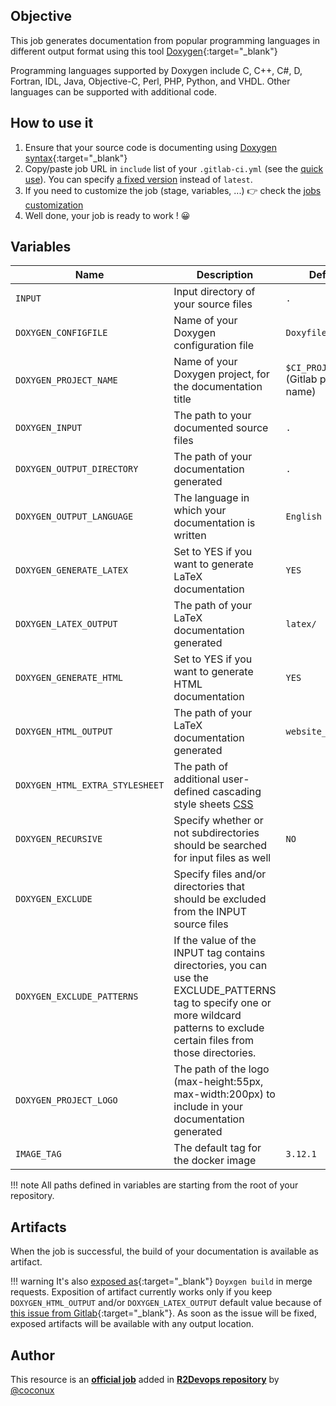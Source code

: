 ## Objective

This job generates documentation from popular programming languages
in different output format using this tool [Doxygen](https://www.doxygen.nl/){:target="_blank"}

Programming languages supported by Doxygen include C, C++, C#, D, Fortran, IDL, Java, Objective-C, Perl, PHP, Python, and VHDL.
Other languages can be supported with additional code.
## How to use it


1. Ensure that your source code is documenting using [Doxygen syntax](https://www.doxygen.nl/manual/docblocks.html){:target="_blank"}
1. Copy/paste job URL in `include` list of your `.gitlab-ci.yml` (see the [quick use](https://docs.r2devops.io/get-started/use-templates/#use-a-template)). You can specify [a fixed version](https://docs.r2devops.io/get-started/use-templates/#versioning) instead of `latest`.
3. If you need to customize the job (stage, variables, ...) 👉 check the [jobs
   customization](https://docs.r2devops.io/get-started/use-templates/#job-templates-customization)
4. Well done, your job is ready to work ! 😀

## Variables

| Name | Description | Default |
| ---- | ----------- | ------- |
| `INPUT` <img width=100> | Input directory of your source files <img width=175> | `.` <img width=100> |
| `DOXYGEN_CONFIGFILE` | Name of your Doxygen configuration file| `Doxyfile`|
| `DOXYGEN_PROJECT_NAME` | Name of your Doxygen project, for the documentation title| `$CI_PROJECT_NAME`  (Gitlab project name) |
| `DOXYGEN_INPUT` | The path to your documented source files| `.`|
| `DOXYGEN_OUTPUT_DIRECTORY` | The path of your documentation generated| `.`|
| `DOXYGEN_OUTPUT_LANGUAGE` | The language in which your documentation is written| `English`|
| `DOXYGEN_GENERATE_LATEX` | Set to YES if you want to generate LaTeX documentation | `YES`|
| `DOXYGEN_LATEX_OUTPUT` | The path of your LaTeX documentation generated| `latex/`|
| `DOXYGEN_GENERATE_HTML` | Set to YES if you want to generate HTML documentation | `YES`|
| `DOXYGEN_HTML_OUTPUT` | The path of your LaTeX documentation generated| `website_build/`|
| `DOXYGEN_HTML_EXTRA_STYLESHEET` | The path of additional user-defined cascading style sheets [CSS](https://www.w3schools.com/css/)| ` `|
| `DOXYGEN_RECURSIVE` | Specify whether or not subdirectories should be searched for input files as well| `NO`|
| `DOXYGEN_EXCLUDE` | Specify files and/or directories that should be excluded from the INPUT source files| ` `|
| `DOXYGEN_EXCLUDE_PATTERNS` | If the value of the INPUT tag contains directories, you can use the EXCLUDE_PATTERNS tag to specify one or more wildcard patterns to exclude certain files from those directories.| ` `|
| `DOXYGEN_PROJECT_LOGO` | The path of the logo (max-height:55px, max-width:200px) to include in your documentation generated| ` `|
| `IMAGE_TAG` | The default tag for the docker image | `3.12.1`  |


!!! note
    All paths defined in variables are starting from the root of your repository.

## Artifacts

When the job is successful, the build of your documentation is available as artifact.

!!! warning
    It's also [exposed as](https://docs.gitlab.com/ee/ci/yaml/#artifactsexpose_as){:target="_blank"}
    `Doyxgen build` in merge requests.
    Exposition of artifact currently works only if you keep
    `DOXYGEN_HTML_OUTPUT` and/or `DOXYGEN_LATEX_OUTPUT` default value because
    of [this issue from
    Gitlab](https://gitlab.com/gitlab-org/gitlab/-/issues/37129){:target="_blank"}.
    As soon as the issue will be fixed, exposed artifacts will be available
    with any output location.



## Author
This resource is an **[official job](https://docs.r2devops.io/get-started/faq/#use-a-template)** added in [**R2Devops repository**](https://gitlab.com/r2devops/hub) by [@coconux](https://gitlab.com/coconux)
